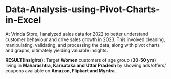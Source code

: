 # Data-Analysis-using-Pivot-Charts-in-Excel
At Vrinda Store, I analyzed sales data for 2022 to better understand customer behaviour and
drive sales growth in 2023. This involved cleaning, manipulating, validating, and
processing the data, along with pivot charts and graphs, ultimately yielding valuable
insights.

**RESULT(Insights):**
Target **Women** customers of age group (**30-50 yrs**) living in **Maharashtra, Karnataka and
Uttar Pradesh** by showing ads/offers/ coupons available on **Amazon, Flipkart and Myntra**.
